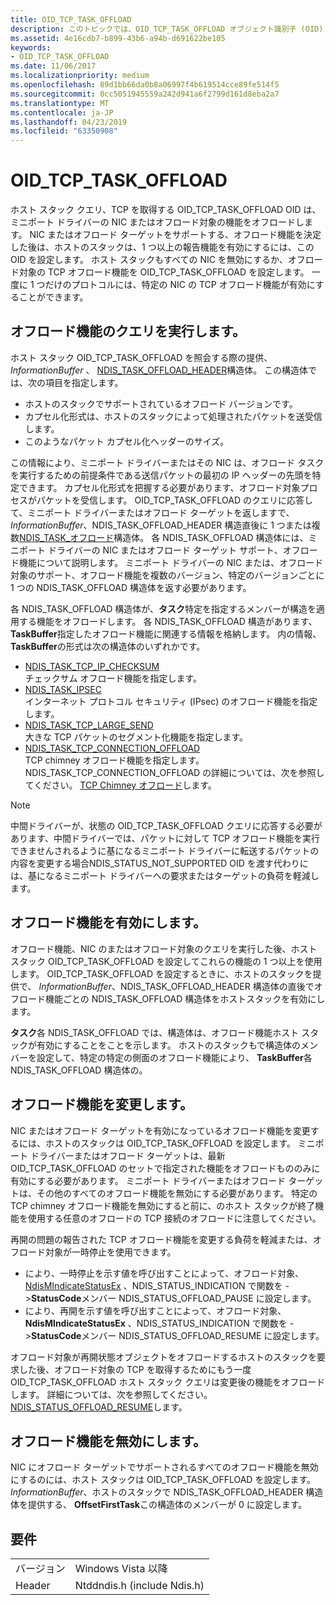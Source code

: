 ```yaml
---
title: OID_TCP_TASK_OFFLOAD
description: このトピックでは、OID_TCP_TASK_OFFLOAD オブジェクト識別子 (OID) について説明します。
ms.assetid: 4e16cdb7-b899-43b6-a94b-d691622be105
keywords:
- OID_TCP_TASK_OFFLOAD
ms.date: 11/06/2017
ms.localizationpriority: medium
ms.openlocfilehash: 89d1bb66da0b8a06997f4b619514cce89fe514f5
ms.sourcegitcommit: 0cc5051945559a242d941a6f2799d161d8eba2a7
ms.translationtype: MT
ms.contentlocale: ja-JP
ms.lasthandoff: 04/23/2019
ms.locfileid: "63350908"
---
```

# <a name="oidtcptaskoffload"></a>OID_TCP_TASK_OFFLOAD

ホスト スタック クエリ、TCP を取得する OID_TCP_TASK_OFFLOAD OID は、ミニポート ドライバーの NIC またはオフロード対象の機能をオフロードします。 NIC またはオフロード ターゲットをサポートする、オフロード機能を決定した後は、ホストのスタックは、1 つ以上の報告機能を有効にするには、この OID を設定します。 ホスト スタックもすべての NIC を無効にするか、オフロード対象の TCP オフロード機能を OID_TCP_TASK_OFFLOAD を設定します。 一度に 1 つだけのプロトコルには、特定の NIC の TCP オフロード機能が有効にすることができます。

## <a name="querying-offload-capabilities"></a>オフロード機能のクエリを実行します。

ホスト スタック OID_TCP_TASK_OFFLOAD を照会する際の提供、 *InformationBuffer* 、 [NDIS_TASK_OFFLOAD_HEADER](https://msdn.microsoft.com/library/windows/hardware/ff559004)構造体。 この構造体では、次の項目を指定します。

- ホストのスタックでサポートされているオフロード バージョンです。
- カプセル化形式は、ホストのスタックによって処理されたパケットを送受信します。
- このようなパケット カプセル化ヘッダーのサイズ。

この情報により、ミニポート ドライバーまたはその NIC は、オフロード タスクを実行するための前提条件である送信パケットの最初の IP ヘッダーの先頭を特定できます。 カプセル化形式を把握する必要があります、オフロード対象プロセスがパケットを受信します。 OID_TCP_TASK_OFFLOAD のクエリに応答して、ミニポート ドライバーまたはオフロード ターゲットを返しますで、 *InformationBuffer*、NDIS_TASK_OFFLOAD_HEADER 構造直後に 1 つまたは複数[NDIS_TASK_オフロード](https://msdn.microsoft.com/library/windows/hardware/ff558995)構造体。 各 NDIS_TASK_OFFLOAD 構造体には、ミニポート ドライバーの NIC またはオフロード ターゲット サポート、オフロード機能について説明します。 ミニポート ドライバーの NIC または、オフロード対象のサポート、オフロード機能を複数のバージョン、特定のバージョンごとに 1 つの NDIS_TASK_OFFLOAD 構造体を返す必要があります。

各 NDIS_TASK_OFFLOAD 構造体が、**タスク**特定を指定するメンバーが構造を適用する機能をオフロードします。 各 NDIS_TASK_OFFLOAD 構造があります、 **TaskBuffer**指定したオフロード機能に関連する情報を格納します。 内の情報、 **TaskBuffer**の形式は次の構造体のいずれかです。

- [NDIS_TASK_TCP_IP_CHECKSUM](https://msdn.microsoft.com/library/windows/hardware/ff559004)  
    チェックサム オフロード機能を指定します。
- [NDIS_TASK_IPSEC](https://msdn.microsoft.com/library/windows/hardware/ff558990)  
    インターネット プロトコル セキュリティ (IPsec) のオフロード機能を指定します。
- [NDIS_TASK_TCP_LARGE_SEND](https://msdn.microsoft.com/library/windows/hardware/ff559008)  
    大きな TCP パケットのセグメント化機能を指定します。
- [NDIS_TASK_TCP_CONNECTION_OFFLOAD](https://msdn.microsoft.com/library/windows/hardware/ff567873)  
    TCP chimney オフロード機能を指定します。 NDIS_TASK_TCP_CONNECTION_OFFLOAD の詳細については、次を参照してください。 [TCP Chimney オフロード](https://docs.microsoft.com/previous-versions/windows/hardware/network/ndis-tcp-chimney-offload)します。

> [!NOTE]
> 中間ドライバーが、状態の OID_TCP_TASK_OFFLOAD クエリに応答する必要があります、中間ドライバーでは、パケットに対して TCP オフロード機能を実行できませんされるように基になるミニポート ドライバーに転送するパケットの内容を変更する場合NDIS_STATUS_NOT_SUPPORTED OID を渡す代わりには、基になるミニポート ドライバーへの要求またはターゲットの負荷を軽減します。

## <a name="enabling-offload-capabilities"></a>オフロード機能を有効にします。

オフロード機能、NIC のまたはオフロード対象のクエリを実行した後、ホスト スタック OID_TCP_TASK_OFFLOAD を設定してこれらの機能の 1 つ以上を使用します。 OID_TCP_TASK_OFFLOAD を設定するときに、ホストのスタックを提供で、 *InformationBuffer*、NDIS_TASK_OFFLOAD_HEADER 構造体の直後でオフロード機能ごとの NDIS_TASK_OFFLOAD 構造体をホストスタックを有効にします。

**タスク**各 NDIS_TASK_OFFLOAD では、構造体は、オフロード機能ホスト スタックが有効にすることをことを示します。 ホストのスタックもで構造体のメンバーを設定して、特定の特定の側面のオフロード機能により、 **TaskBuffer**各 NDIS_TASK_OFFLOAD 構造体の。

## <a name="changing-offload-capabilities"></a>オフロード機能を変更します。 

NIC またはオフロード ターゲットを有効になっているオフロード機能を変更するには、ホストのスタックは OID_TCP_TASK_OFFLOAD を設定します。 ミニポート ドライバーまたはオフロード ターゲットは、最新 OID_TCP_TASK_OFFLOAD のセットで指定された機能をオフロードもののみに有効にする必要があります。 ミニポート ドライバーまたはオフロード ターゲットは、その他のすべてのオフロード機能を無効にする必要があります。 特定の TCP chimney オフロード機能を無効にすると前に、のホスト スタックが終了機能を使用する任意のオフロードの TCP 接続のオフロードに注意してください。

再開の問題の報告された TCP オフロード機能を変更する負荷を軽減または、オフロード対象が一時停止を使用できます。

- により、一時停止を示す値を呼び出すことによって、オフロード対象、 [NdisMIndicateStatusEx](https://msdn.microsoft.com/library/windows/hardware/ff563600) 、NDIS_STATUS_INDICATION で関数を ->**StatusCode**メンバー NDIS_STATUS_OFFLOAD_PAUSE に設定します。
- により、再開を示す値を呼び出すことによって、オフロード対象、 **NdisMIndicateStatusEx** 、NDIS_STATUS_INDICATION で関数を ->**StatusCode**メンバー NDIS_STATUS_OFFLOAD_RESUME に設定します。

オフロード対象が再開状態オブジェクトをオフロードするホストのスタックを要求した後、オフロード対象の TCP を取得するためにもう一度 OID_TCP_TASK_OFFLOAD ホスト スタック クエリは変更後の機能をオフロードします。 詳細については、次を参照してください。 [NDIS_STATUS_OFFLOAD_RESUME](https://msdn.microsoft.com/library/windows/hardware/ff567405)します。

## <a name="disabling-offload-capabilities"></a>オフロード機能を無効にします。

NIC にオフロード ターゲットでサポートされるすべてのオフロード機能を無効にするのには、ホスト スタックは OID_TCP_TASK_OFFLOAD を設定します。 *InformationBuffer*、ホストのスタックで NDIS_TASK_OFFLOAD_HEADER 構造体を提供する、 **OffsetFirstTask**この構造体のメンバーが 0 に設定します。

## <a name="requirements"></a>要件

| | |
| --- | --- |
| バージョン | Windows Vista 以降 |
| Header | Ntddndis.h (include Ndis.h) |

